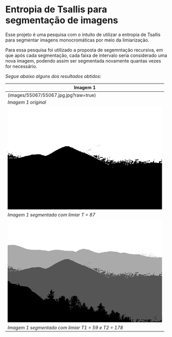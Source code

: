 # Entropia de Tsallis para segmentação de imagens

Esse projeto é uma pesquisa com o intuito de utilizar a entropia de Tsallis para segmentar imagens monocromáticas por meio da limiarização. 

Para essa pesquisa foi utilizado a proposta de segemntação recursiva, em que após cada segmentação, cada faixa de intervalo seria considerado uma nova imagem, podendo assim ser segmentada novamente quantas vezes for necessário.

_Segue abaixo alguns dos resultados obtidos:_

| Imagem 1 |
| ------------- |
| (images/55067/55067.jpg.jpg?raw=true) |
| _Imagem 1 original_ |
| ![T = 87](images/55067/1.116.jpg?raw=true) |
| _Imagem 1 segmentada com limiar T = 87_ |
| ![T1 = 59, T2 = 178](images/55067/2.59-178.jpg?raw=true) |
| _Imagem 1 segmentada com limiar T1 = 59 e T2 = 178_ |
